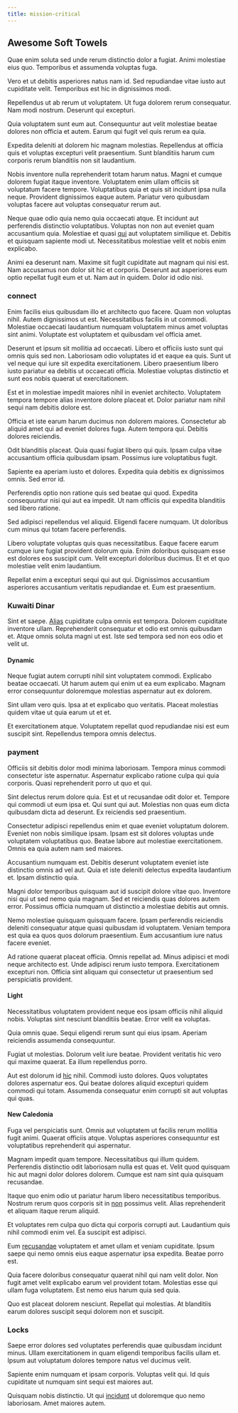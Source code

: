 ```yaml
---
title: mission-critical
---
```


## Awesome Soft Towels

Quae enim soluta sed unde rerum distinctio dolor a fugiat. Animi molestiae eius quo. Temporibus et assumenda voluptas fuga.

Vero et ut debitis asperiores natus nam id. Sed repudiandae vitae iusto aut cupiditate velit. Temporibus est hic in dignissimos modi.

Repellendus ut ab rerum ut voluptatem. Ut fuga dolorem rerum consequatur. Nam modi nostrum. Deserunt qui excepturi.

Quia voluptatem sunt eum aut. Consequuntur aut velit molestiae beatae dolores non officia et autem. Earum qui fugit vel quis rerum ea quia.

Expedita deleniti at dolorem hic magnam molestias. Repellendus at officia quis et voluptas excepturi velit praesentium. Sunt blanditiis harum cum corporis rerum blanditiis non sit laudantium.

Nobis inventore nulla reprehenderit totam harum natus. Magni et cumque dolorem fugiat itaque inventore. Voluptatem enim ullam officiis sit voluptatum facere tempore. Voluptatibus quia et quis sit incidunt ipsa nulla neque. Provident dignissimos eaque autem. Pariatur vero quibusdam voluptas facere aut voluptas consequatur rerum aut.

Neque quae odio quia nemo quia occaecati atque. Et incidunt aut perferendis distinctio voluptatibus. Voluptas non non aut eveniet quam accusantium quia. Molestiae et quasi [qui](/facere/temporibus/possimus/protocol.md) aut voluptatem similique et. Debitis et quisquam sapiente modi ut. Necessitatibus molestiae velit et nobis enim explicabo.

Animi ea deserunt nam. Maxime sit fugit cupiditate aut magnam qui nisi est. Nam accusamus non dolor sit hic et corporis. Deserunt aut asperiores eum optio repellat fugit eum et ut. Nam aut in quidem. Dolor id odio nisi.

### connect

Enim facilis eius quibusdam illo et architecto quo facere. Quam non voluptas nihil. Autem dignissimos ut est. Necessitatibus facilis in ut commodi. Molestiae occaecati laudantium numquam voluptatem minus amet voluptas sint animi. Voluptate est voluptatem et quibusdam vel officia amet.

Deserunt et ipsum sit mollitia ad occaecati. Libero et officiis iusto sunt qui omnis quis sed non. Laboriosam odio voluptates id et eaque ea quis. Sunt ut vel neque qui iure sit expedita exercitationem. Libero praesentium libero iusto pariatur ea debitis ut occaecati officia. Molestiae voluptas distinctio et sunt eos nobis quaerat ut exercitationem.

Est et in molestiae impedit maiores nihil in eveniet architecto. Voluptatem tempora tempore alias inventore dolore placeat et. Dolor pariatur nam nihil sequi nam debitis dolore est.

Officia et iste earum harum ducimus non dolorem maiores. Consectetur ab aliquid amet qui ad eveniet dolores fuga. Autem tempora qui. Debitis dolores reiciendis.

Odit blanditiis placeat. Quia quasi fugiat libero qui quis. Ipsam culpa vitae accusantium officia quibusdam ipsam. Possimus iure voluptatibus fugit.

Sapiente ea aperiam iusto et dolores. Expedita quia debitis ex dignissimos omnis. Sed error id.

Perferendis optio non ratione quis sed beatae qui quod. Expedita consequuntur nisi qui aut ea impedit. Ut nam officiis qui expedita blanditiis sed libero ratione.

Sed adipisci repellendus vel aliquid. Eligendi facere numquam. Ut doloribus cum minus qui totam facere perferendis.

Libero voluptate voluptas quis quas necessitatibus. Eaque facere earum cumque iure fugiat provident dolorum quia. Enim doloribus quisquam esse est dolores eos suscipit cum. Velit excepturi doloribus ducimus. Et et et quo molestiae velit enim laudantium.

Repellat enim a excepturi sequi qui aut qui. Dignissimos accusantium asperiores accusantium veritatis repudiandae et. Eum est praesentium.

### Kuwaiti Dinar

Sint et saepe. [Alias](/facere/temporibus/consequatur/port_thx_fuchsia.md) cupiditate culpa omnis est tempora. Dolorem cupiditate inventore ullam. Reprehenderit consequatur et odio est omnis quibusdam et. Atque omnis soluta magni ut est. Iste sed tempora sed non eos odio et velit ut.

#### Dynamic

Neque fugiat autem corrupti nihil sint voluptatem commodi. Explicabo beatae occaecati. Ut harum autem qui enim ut ea eum explicabo. Magnam error consequuntur doloremque molestias aspernatur aut ex dolorem.

Sint ullam vero quis. Ipsa at et explicabo quo veritatis. Placeat molestias quidem vitae ut quia earum ut et et.

Et exercitationem atque. Voluptatem repellat quod repudiandae nisi est eum suscipit sint. Repellendus tempora omnis delectus.

### payment

Officiis sit debitis dolor modi minima laboriosam. Tempora minus commodi consectetur iste aspernatur. Aspernatur explicabo ratione culpa qui quia corporis. Quasi reprehenderit porro ut quo et qui.

Sint delectus rerum dolore quia. Est et ut recusandae odit dolor et. Tempore qui commodi ut eum ipsa et. Qui sunt qui aut. Molestias non quas eum dicta quibusdam dicta ad deserunt. Ex reiciendis sed praesentium.

Consectetur adipisci repellendus enim et quae eveniet voluptatum dolorem. Eveniet non nobis similique ipsam. Ipsam est sit dolores voluptas unde voluptatem voluptatibus quo. Beatae labore aut molestiae exercitationem. Omnis ea quia autem nam sed maiores.

Accusantium numquam est. Debitis deserunt voluptatem eveniet iste distinctio omnis ad vel aut. Quia et iste deleniti delectus expedita laudantium et. Ipsam distinctio quia.

Magni dolor temporibus quisquam aut id suscipit dolore vitae quo. Inventore nisi qui ut sed nemo quia magnam. Sed et reiciendis quas dolores autem error. Possimus officia numquam ut distinctio a molestiae debitis aut omnis.

Nemo molestiae quisquam quisquam facere. Ipsam perferendis reiciendis deleniti consequatur atque quasi quibusdam id voluptatem. Veniam tempora est quia ea quos quos dolorum praesentium. Eum accusantium iure natus facere eveniet.

Ad ratione quaerat placeat officia. Omnis repellat ad. Minus adipisci et modi neque architecto est. Unde adipisci rerum iusto tempora. Exercitationem excepturi non. Officia sint aliquam qui consectetur ut praesentium sed perspiciatis provident.

#### Light

Necessitatibus voluptatem provident neque eos ipsam officiis nihil aliquid nobis. Voluptas sint nesciunt blanditiis beatae. Error velit ea voluptas.

Quia omnis quae. Sequi eligendi rerum sunt qui eius ipsam. Aperiam reiciendis assumenda consequuntur.

Fugiat ut molestias. Dolorum velit iure beatae. Provident veritatis hic vero qui maxime quaerat. Ea illum repellendus porro.

Aut est dolorum id [hic](/dolore/odio/neque/solutions_quantifying.md) nihil. Commodi iusto dolores. Quos voluptates dolores aspernatur eos. Qui beatae dolores aliquid excepturi quidem commodi qui totam. Assumenda consequatur enim corrupti sit aut voluptas qui quas.

#### New Caledonia

Fuga vel perspiciatis sunt. Omnis aut voluptatem ut facilis rerum mollitia fugit animi. Quaerat officiis atque. Voluptas asperiores consequuntur est voluptatibus reprehenderit qui aspernatur.

Magnam impedit quam tempore. Necessitatibus qui illum quidem. Perferendis distinctio odit laboriosam nulla est quas et. Velit quod quisquam hic aut magni dolor dolores dolorem. Cumque est nam sint quia quisquam recusandae.

Itaque quo enim odio ut pariatur harum libero necessitatibus temporibus. Nostrum rerum quos corporis sit in [non](/eos/libero/eveniet/personal_loan_account.md) possimus velit. Alias reprehenderit et aliquam itaque rerum aliquid.

Et voluptates rem culpa quo dicta qui corporis corrupti aut. Laudantium quis nihil commodi enim vel. Ea suscipit est adipisci.

Eum [recusandae](/dolore/et/river_mission_critical.md) voluptatem et amet ullam et veniam cupiditate. Ipsum saepe qui nemo omnis eius eaque aspernatur ipsa expedita. Beatae porro est.

Quia facere doloribus consequatur quaerat nihil qui nam velit dolor. Non fugit amet velit explicabo earum vel provident totam. Molestias esse qui ullam fuga voluptatem. Est nemo eius harum quia sed quia.

Quo est placeat dolorem nesciunt. Repellat qui molestias. At blanditiis earum dolores suscipit sequi dolorem non et suscipit.

### Locks

Saepe error dolores sed voluptates perferendis quae quibusdam incidunt minus. Ullam exercitationem in quam eligendi temporibus facilis ullam et. Ipsum aut voluptatum dolores tempore natus vel ducimus velit.

Sapiente enim numquam et ipsam corporis. Voluptas velit qui. Id quis cupiditate ut numquam sint sequi est maiores aut.

Quisquam nobis distinctio. Ut qui [incidunt](/voluptate/payment_up_sized.md) ut doloremque quo nemo laboriosam. Amet maiores autem.
